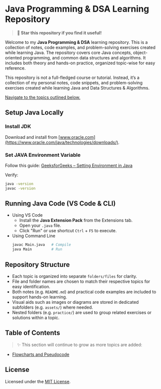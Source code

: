 # Java Programming & DSA Learning Repository

> **🌟 Star this repository if you find it useful!**

Welcome to my **Java Programming & DSA** learning repository. This is a collection of notes, code examples, and problem-solving exercises created while learning Java.
The repository covers core Java concepts, object-oriented programming, and common data structures and algorithms. It includes both theory and hands-on practice, organized topic-wise for easy reference.

This repository is not a full-fledged course or tutorial. Instead, it’s a collection of my personal notes, code snippets, and problem-solving exercises created while learning Java and Data Structures & Algorithms.

[Navigate to the topics outlined below.](#table-of-contents)

## Setup Java Locally

### Install JDK

Download and install from [www.oracle.com](https://www.oracle.com/java/technologies/downloads/).

### Set JAVA Environment Variable

Follow this guide: [GeeksforGeeks – Setting Environment in Java](https://www.geeksforgeeks.org/java/setting-environment-java/)

Verify:
```bash
java -version
javac -version
```

## Running Java Code (VS Code & CLI)

- Using VS Code
    - Install the **Java Extension Pack** from the Extensions tab.
    - Open your `.java` file.
    - Click "Run" or use shortcut `Ctrl` + `F5` to execute.
- Using Command Line
    ```bash
    javac Main.java   # Compile
    java Main         # Run
    ```

## Repository Structure

- Each topic is organized into separate `folders/files` for clarity.
- File and folder names are chosen to match their respective topics for easy identification.
- Both notes (e.g. `README.md`) and practical code examples are included to support hands-on learning.
- Visual aids such as images or diagrams are stored in dedicated subfolders (e.g. `assets/`) where needed.
- Nested folders (e.g. `practice/`) are used to group related exercises or solutions within a topic.

## Table of Contents

> ✨ This section will continue to grow as more topics are added:

- [Flowcharts and Pseudocode](flowchartsAndPseudocode)

## License

Licensed under the [MIT License](LICENSE).